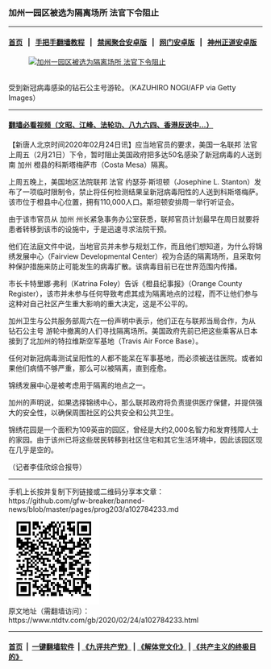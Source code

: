 ### 加州一园区被选为隔离场所 法官下令阻止
------------------------

#### [首页](https://github.com/gfw-breaker/banned-news/blob/master/README.md) &nbsp;&nbsp;|&nbsp;&nbsp; [手把手翻墙教程](https://github.com/gfw-breaker/guides/wiki) &nbsp;&nbsp;|&nbsp;&nbsp; [禁闻聚合安卓版](https://github.com/gfw-breaker/bn-android) &nbsp;&nbsp;|&nbsp;&nbsp; [网门安卓版](https://github.com/oGate2/oGate) &nbsp;&nbsp;|&nbsp;&nbsp; [神州正道安卓版](https://github.com/SzzdOgate/update) 



<div><div class="featured_image">
 <a href="https://i.ntdtv.com/assets/uploads/2020/02/af7ba0efbb0b5c1c65d942d6d376279b.jpg" target="_blank">
  <figure>
   <img alt="加州一园区被选为隔离场所 法官下令阻止" src="https://i.ntdtv.com/assets/uploads/2020/02/af7ba0efbb0b5c1c65d942d6d376279b-800x450.jpg"/>
  </figure><br/>
 </a>
 <span class="caption">
  受到新冠病毒感染的钻石公主号游轮。（KAZUHIRO NOGI/AFP via Getty Images）
 </span>
</div>
</div><hr/>

#### [翻墙必看视频（文昭、江峰、法轮功、八九六四、香港反送中...）](https://github.com/gfw-breaker/banned-news/blob/master/pages/link3.md)

<div><div class="post_content" itemprop="articleBody">
 <p>
  【新唐人北京时间2020年02月24日讯】应当地官员的要求，美国一名联邦
  <ok href="https://www.ntdtv.com/gb/法官.htm">
   法官
  </ok>
  上周五（2月21日）下令，暂时阻止美国政府把多达50名感染了新冠病毒的人送到南
  <ok href="https://www.ntdtv.com/gb/加州.htm">
   加州
  </ok>
  橙县的科斯塔梅萨市（Costa Mesa）隔离。
 </p>
 <p>
  上周五晚上，美国地区法院联邦
  <ok href="https://www.ntdtv.com/gb/法官.htm">
   法官
  </ok>
  约瑟芬·斯坦顿（Josephine L. Stanton）发布了一项临时限制令，禁止将任何检测结果呈新冠病毒阳性的人送到科斯塔梅萨。该市位于橙县中心位置，拥有110,000人口。斯坦顿安排周一举行听证会。
 </p>
 <p>
  由于该市官员从
  <ok href="https://www.ntdtv.com/gb/加州.htm">
   加州
  </ok>
  州长紧急事务办公室获悉，联邦官员计划最早在周日就要将患者转移到该市的设施中，于是迅速寻求法院干预。
 </p>
 <p>
  他们在法庭文件中说，当地官员并未参与规划工作，而且他们想知道，为什么将锦绣发展中心（Fairview Developmental Center）视为合适的隔离场所，且采取何种保护措施来防止可能发生的病毒扩散。该病毒目前已在世界范围内传播。
 </p>
 <p>
  市长卡特里娜·弗利（Katrina Foley）告诉《橙县纪事报》（Orange County Register），该市并未参与任何导致考虑其成为隔离地点的过程，而不让他们参与这种对自己社区产生重大影响的重大决定，这是不公平的。
 </p>
 <p>
  加州卫生与公共服务部周六在一份声明中表示，他们正在与联邦当局合作，为从
  <ok href="https://www.ntdtv.com/gb/钻石公主号.htm">
   钻石公主号
  </ok>
  游轮中撤离的人们寻找隔离场所。美国政府先前已把这些乘客从日本接到了北加州的特拉维斯空军基地（Travis Air Force Base）。
 </p>
 <p>
  任何对新冠病毒测试呈阳性的人都不能呆在军事基地，而必须被送往医院。或者如果他们病情不够严重，那么可以被隔离，直到痊愈。
 </p>
 <p>
  锦绣发展中心是被考虑用于隔离的地点之一。
 </p>
 <p>
  加州的声明说，如果选择锦绣中心，那么联邦政府将负责提供医疗保健，并提供强大的安全性，以确保周围社区的公共安全和公共卫生。
 </p>
 <p>
  锦绣花园是一个面积为109英亩的园区，曾经是大约2,000名智力和发育残障人士的家园。由于该州已将这些居民转移到社区住宅和其它生活环境中，因此该园区现在几乎是空的。
 </p>
 <p>
  （记者李佳欣综合报导）
 </p>
 <div class="single_ad">
 </div>
</div>
</div>
<hr/>
手机上长按并复制下列链接或二维码分享本文章：<br/>
https://github.com/gfw-breaker/banned-news/blob/master/pages/prog203/a102784233.md <br/>
<a href='https://github.com/gfw-breaker/banned-news/blob/master/pages/prog203/a102784233.md'><img src='https://github.com/gfw-breaker/banned-news/blob/master/pages/prog203/a102784233.md.png'/></a> <br/>
原文地址（需翻墙访问）：https://www.ntdtv.com/gb/2020/02/24/a102784233.html


------------------------
#### [首页](https://github.com/gfw-breaker/banned-news/blob/master/README.md) &nbsp;|&nbsp; [一键翻墙软件](https://github.com/gfw-breaker/nogfw/blob/master/README.md) &nbsp;| [《九评共产党》](https://github.com/gfw-breaker/9ping.md/blob/master/README.md#九评之一评共产党是什么) | [《解体党文化》](https://github.com/gfw-breaker/jtdwh.md/blob/master/README.md) | [《共产主义的终极目的》](https://github.com/gfw-breaker/gczydzjmd.md/blob/master/README.md)


<img src='http://gfw-breaker.win/banned-news/pages/prog203/a102784233.md' width='0px' height='0px'/>